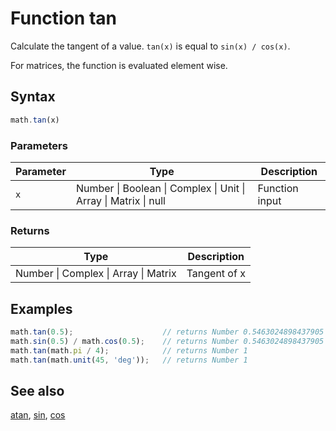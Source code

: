 # Function tan

Calculate the tangent of a value. `tan(x)` is equal to `sin(x) / cos(x)`.

For matrices, the function is evaluated element wise.


## Syntax

```js
math.tan(x)
```

### Parameters

Parameter | Type | Description
--------- | ---- | -----------
`x` | Number &#124; Boolean &#124; Complex &#124; Unit &#124; Array &#124; Matrix &#124; null | Function input

### Returns

Type | Description
---- | -----------
Number &#124; Complex &#124; Array &#124; Matrix | Tangent of x


## Examples

```js
math.tan(0.5);                    // returns Number 0.5463024898437905
math.sin(0.5) / math.cos(0.5);    // returns Number 0.5463024898437905
math.tan(math.pi / 4);            // returns Number 1
math.tan(math.unit(45, 'deg'));   // returns Number 1
```


## See also

[atan](atan.md),
[sin](sin.md),
[cos](cos.md)


<!-- Note: This file is automatically generated from source code comments. Changes made in this file will be overridden. -->
